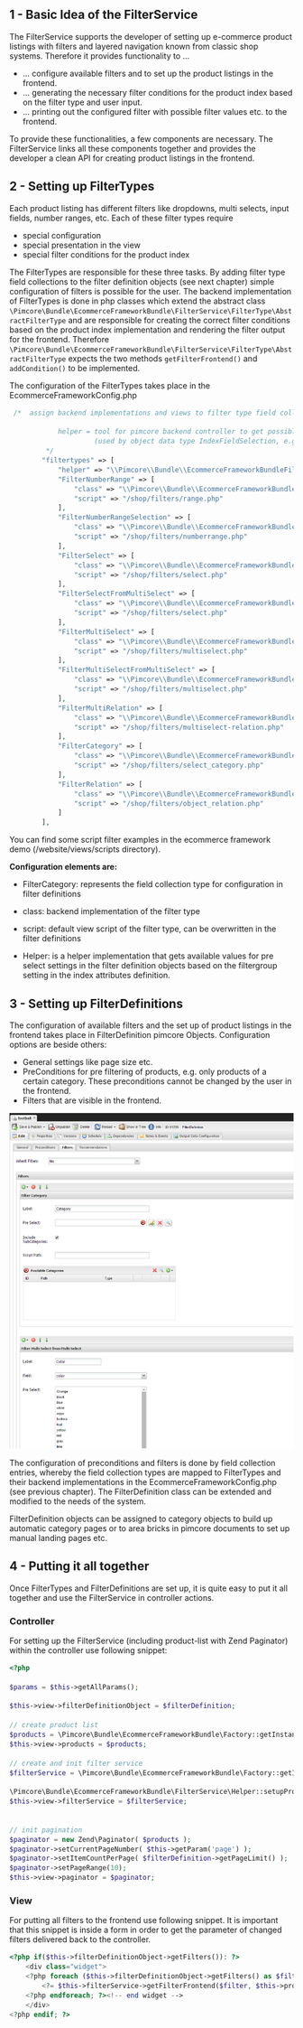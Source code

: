 ## 1 - Basic Idea of the FilterService
The FilterService supports the developer of setting up e-commerce product listings with filters and layered navigation known from classic shop systems. Therefore it provides functionality to ...
- ... configure available filters and to set up the product listings in the frontend.
- ... generating the necessary filter conditions for the product index based on the filter type and user input. 
- ... printing out the configured filter with possible filter values etc. to the frontend. 

To provide these functionalities, a few components are necessary. The FilterService links all these components together and provides the developer a clean API for creating product listings in the frontend. 


## 2 - Setting up FilterTypes
Each product listing has different filters like dropdowns, multi selects, input fields, number ranges, etc. Each of these filter types require
- special configuration
- special presentation in the view
- special filter conditions for the product index

The FilterTypes are responsible for these three tasks. By adding filter type field collections to the filter definition objects (see next chapter) simple configuration of filters is possible for the user. The backend implementation of FilterTypes is done in php classes which extend the abstract class ```\Pimcore\Bundle\EcommerceFrameworkBundle\FilterService\FilterType\AbstractFilterType``` and are responsible for creating the correct filter conditions based on the product index implementation and rendering the filter output for the frontend. Therefore ```\Pimcore\Bundle\EcommerceFrameworkBundle\FilterService\FilterType\AbstractFilterType``` expects the two methods ```getFilterFrontend()``` and ```addCondition()``` to be implemented.


The configuration of the FilterTypes takes place in the EcommerceFrameworkConfig.php
```php
 /*  assign backend implementations and views to filter type field collections

            helper = tool for pimcore backend controller to get possible group by values for a certain field
                     (used by object data type IndexFieldSelection, e.g. in filter definitions)
         */
        "filtertypes" => [
            "helper" => "\\Pimcore\\Bundle\\EcommerceFrameworkBundleFilterService\\FilterGroupHelper",
            "FilterNumberRange" => [
                "class" => "\\Pimcore\\Bundle\\EcommerceFrameworkBundleFilterService\\FilterType\\NumberRange",
                "script" => "/shop/filters/range.php"
            ],
            "FilterNumberRangeSelection" => [
                "class" => "\\Pimcore\\Bundle\\EcommerceFrameworkBundleFilterService\\FilterType\\NumberRangeSelection",
                "script" => "/shop/filters/numberrange.php"
            ],
            "FilterSelect" => [
                "class" => "\\Pimcore\\Bundle\\EcommerceFrameworkBundleFilterService\\FilterType\\Select",
                "script" => "/shop/filters/select.php"
            ],
            "FilterSelectFromMultiSelect" => [
                "class" => "\\Pimcore\\Bundle\\EcommerceFrameworkBundleFilterService\\FilterType\\SelectFromMultiSelect",
                "script" => "/shop/filters/select.php"
            ],
            "FilterMultiSelect" => [
                "class" => "\\Pimcore\\Bundle\\EcommerceFrameworkBundleFilterService\\FilterType\\MultiSelect",
                "script" => "/shop/filters/multiselect.php"
            ],
            "FilterMultiSelectFromMultiSelect" => [
                "class" => "\\Pimcore\\Bundle\\EcommerceFrameworkBundleFilterService\\FilterType\\MultiSelectFromMultiSelect",
                "script" => "/shop/filters/multiselect.php"
            ],
            "FilterMultiRelation" => [
                "class" => "\\Pimcore\\Bundle\\EcommerceFrameworkBundleFilterService\\FilterType\\MultiSelectRelation",
                "script" => "/shop/filters/multiselect-relation.php"
            ],
            "FilterCategory" => [
                "class" => "\\Pimcore\\Bundle\\EcommerceFrameworkBundleFilterService\\FilterType\\SelectCategory",
                "script" => "/shop/filters/select_category.php"
            ],
            "FilterRelation" => [
                "class" => "\\Pimcore\\Bundle\\EcommerceFrameworkBundleFilterService\\FilterType\\SelectRelation",
                "script" => "/shop/filters/object_relation.php"
            ]
        ],
```

You can find some script filter examples in the ecommerce framework demo (/website/views/scripts directory).


**Configuration elements are:**
- FilterCategory: represents the field collection type for configuration in filter definitions
- class: backend implementation of the filter type
- script: default view script of the filter type, can be overwritten in the filter definitions

- Helper: is a helper implementation that gets available values for pre select settings in the filter definition objects based on the filtergroup setting in the index attributes definition. 


## 3 - Setting up FilterDefinitions
The configuration of available filters and the set up of product listings in the frontend takes place in FilterDefinition pimcore Objects. Configuration options are beside others: 
- General settings like page size etc. 
- PreConditions for pre filtering of products, e.g. only products of a certain category. These preconditions cannot be changed by the user in the frontend. 
- Filters that are visible in the frontend. 

![filterdefinition](images/filterdefinitions.png)


The configuration of preconditions and filters is done by field collection entries, whereby the field collection types are mapped to FilterTypes and their backend implementations in the EcommerceFrameworkConfig.php (see previous chapter). The FilterDefinition class can be extended and modified to the needs of the system.

FilterDefinition objects can be assigned to category objects to build up automatic category pages or to area bricks in pimcore documents to set up manual landing pages etc. 


## 4 - Putting it all together
Once FilterTypes and FilterDefinitions are set up, it is quite easy to put it all together and use the FilterService in controller actions. 
 
### Controller
For setting up the FilterService (including product-list with Zend Paginator) within the controller use following snippet:
```php 
<?php 

$params = $this->getAllParams();

$this->view->filterDefinitionObject = $filterDefinition;

// create product list
$products = \Pimcore\Bundle\EcommerceFrameworkBundle\Factory::getInstance()->getIndexService()->getProductListForCurrentTenant();
$this->view->products = $products;

// create and init filter service
$filterService = \Pimcore\Bundle\EcommerceFrameworkBundle\Factory::getInstance()->getFilterService($this->view);

\Pimcore\Bundle\EcommerceFrameworkBundle\FilterService\Helper::setupProductList($filterDefinition, $products, $params, $this->view, $filterService, true);
$this->view->filterService = $filterService;


// init pagination
$paginator = new Zend\Paginator( $products );
$paginator->setCurrentPageNumber( $this->getParam('page') );
$paginator->setItemCountPerPage( $filterDefinition->getPageLimit() );
$paginator->setPageRange(10);
$this->view->paginator = $paginator;

```

### View
For putting all filters to the frontend use following snippet. It is important that this snippet is inside a form in order to get the parameter of changed filters delivered back to the controller. 

```php
<?php if($this->filterDefinitionObject->getFilters()): ?>
	<div class="widget">
	<?php foreach ($this->filterDefinitionObject->getFilters() as $filter): ?>
		<?= $this->filterService->getFilterFrontend($filter, $this->products, $this->currentFilter);?>
	<?php endforeach; ?><!-- end widget -->
	</div>
<?php endif; ?>
```
